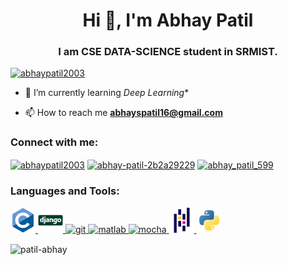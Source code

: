 <h1 align="center">Hi 👋, I'm Abhay Patil</h1>
<h3 align="center">I am CSE DATA-SCIENCE student in SRMIST.</h3>

<p align="left"> <a href="https://twitter.com/abhaypatil2003" target="blank"><img src="https://img.shields.io/twitter/follow/abhaypatil2003?logo=twitter&style=for-the-badge" alt="abhaypatil2003" /></a> </p>

- 🌱 I’m currently learning *Deep Learning**

- 📫 How to reach me **abhayspatil16@gmail.com**

<h3 align="left">Connect with me:</h3>
<p align="left">
<a href="https://twitter.com/abhaypatil2003" target="blank"><img align="center" src="https://raw.githubusercontent.com/rahuldkjain/github-profile-readme-generator/master/src/images/icons/Social/twitter.svg" alt="abhaypatil2003" height="30" width="40" /></a>
<a href="https://linkedin.com/in/abhay-patil-2b2a29229" target="blank"><img align="center" src="https://raw.githubusercontent.com/rahuldkjain/github-profile-readme-generator/master/src/images/icons/Social/linked-in-alt.svg" alt="abhay-patil-2b2a29229" height="30" width="40" /></a>
<a href="https://instagram.com/abhay_patil_599" target="blank"><img align="center" src="https://raw.githubusercontent.com/rahuldkjain/github-profile-readme-generator/master/src/images/icons/Social/instagram.svg" alt="abhay_patil_599" height="30" width="40" /></a>
</p>

<h3 align="left">Languages and Tools:</h3>
<p align="left"> <a href="https://www.cprogramming.com/" target="_blank" rel="noreferrer"> <img src="https://raw.githubusercontent.com/devicons/devicon/master/icons/c/c-original.svg" alt="c" width="40" height="40"/> </a> <a href="https://www.djangoproject.com/" target="_blank" rel="noreferrer"> <img src="https://raw.githubusercontent.com/devicons/devicon/master/icons/django/django-original.svg" alt="django" width="40" height="40"/> </a> <a href="https://git-scm.com/" target="_blank" rel="noreferrer"> <img src="https://www.vectorlogo.zone/logos/git-scm/git-scm-icon.svg" alt="git" width="40" height="40"/> </a> <a href="https://www.mathworks.com/" target="_blank" rel="noreferrer"> <img src="https://upload.wikimedia.org/wikipedia/commons/2/21/Matlab_Logo.png" alt="matlab" width="40" height="40"/> </a> <a href="https://mochajs.org" target="_blank" rel="noreferrer"> <img src="https://www.vectorlogo.zone/logos/mochajs/mochajs-icon.svg" alt="mocha" width="40" height="40"/> </a> <a href="https://pandas.pydata.org/" target="_blank" rel="noreferrer"> <img src="https://raw.githubusercontent.com/devicons/devicon/2ae2a900d2f041da66e950e4d48052658d850630/icons/pandas/pandas-original.svg" alt="pandas" width="40" height="40"/> </a> <a href="https://www.python.org" target="_blank" rel="noreferrer"> <img src="https://raw.githubusercontent.com/devicons/devicon/master/icons/python/python-original.svg" alt="python" width="40" height="40"/> </a> </p>

<p><img align="center" src="https://github-readme-stats.vercel.app/api/top-langs?username=patil-abhay&show_icons=true&locale=en&layout=compact" alt="patil-abhay" /></p>
